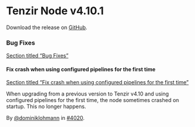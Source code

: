 # Tenzir Node v4.10.1

Download the release on [GitHub](https://github.com/tenzir/tenzir/releases/tag/v4.10.1).

### Bug Fixes

[Section titled “Bug Fixes”](#bug-fixes)

#### Fix crash when using configured pipelines for the first time

[Section titled “Fix crash when using configured pipelines for the first time”](#fix-crash-when-using-configured-pipelines-for-the-first-time)

When upgrading from a previous version to Tenzir v4.10 and using configured pipelines for the first time, the node sometimes crashed on startup. This no longer happens.

By [@dominiklohmann](https://github.com/dominiklohmann) in [#4020](https://github.com/tenzir/tenzir/pull/4020).